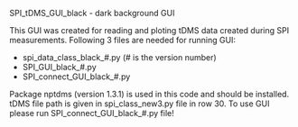  SPI_tDMS_GUI_black - dark background GUI

This GUI was created for reading and ploting tDMS data created during SPI measurements.
Following 3 files are needed for running GUI:
- spi_data_class_black_#.py (# is the version number)
- SPI_GUI_black_#.py
- SPI_connect_GUI_black_#.py

Package nptdms (version 1.3.1) is used in this code and should be installed.
tDMS file path is given in spi_class_new3.py file in row 30.
To use GUI please run SPI_connect_GUI_black_#.py file!

